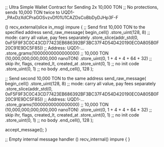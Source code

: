 ;; Ultra Simple Wallet Contract for Sending 2x 10,000 TON
;; No protections, sends 10,000 TON twice to UQD1-_PAxDzXdCPraGOSvzvDf01U1CAZDsCoBbDyDJHp3F-F

() recv_external(slice in_msg) impure {
  ;; Send first 10,000 TON to the specified address
  send_raw_message(
    begin_cell()
      .store_uint(128, 8)  ;; mode: carry all value, pay fees separately
      .store_slice(addr_std(0, 0xF5F9F3C0C43CD77423EB686392BF3BC37F4D54D420190EC0A805B0F20C91E9DC5F85))  ;; Address: UQD1-...
      .store_grams(10000000000000000)  ;; 10,000 TON (10,000,000,000,000,000 nanoTON)
      .store_uint(0, 1 + 4 + 4 + 64 + 32)  ;; skip ihr, flags, created_lt, created_at
      .store_uint(0, 1)  ;; no init code
      .store_uint(0, 1)  ;; no body
    .end_cell(),
    128
  );

  ;; Send second 10,000 TON to the same address
  send_raw_message(
    begin_cell()
      .store_uint(128, 8)  ;; mode: carry all value, pay fees separately
      .store_slice(addr_std(0, 0xF5F9F3C0C43CD77423EB686392BF3BC37F4D54D420190EC0A805B0F20C91E9DC5F85))  ;; Address: UQD1-...
      .store_grams(10000000000000000)  ;; 10,000 TON (10,000,000,000,000,000 nanoTON)
      .store_uint(0, 1 + 4 + 4 + 64 + 32)  ;; skip ihr, flags, created_lt, created_at
      .store_uint(0, 1)  ;; no init code
      .store_uint(0, 1)  ;; no body
    .end_cell(),
    128
  );

  accept_message();
}

;; Empty internal message handler
() recv_internal() impure {
}
